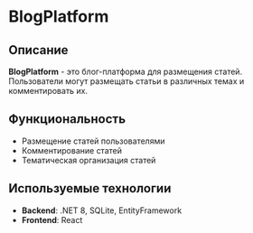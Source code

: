 # BlogPlatform

## Описание
**BlogPlatform** - это блог-платформа для размещения статей. Пользователи могут размещать статьи в различных темах и комментировать их.

## Функциональность
- Размещение статей пользователями
- Комментирование статей
- Тематическая организация статей

## Используемые технологии
- **Backend**: .NET 8, SQLite, EntityFramework
- **Frontend**: React


